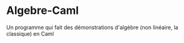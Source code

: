 # Algebre-Caml
Un programme qui fait des démonstrations d'algèbre (non linéaire, la classique) en Caml
